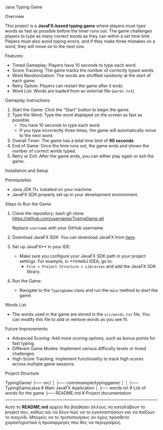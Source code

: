 
Java Typing Game

 Overview

This project is a **JavaFX-based typing game** where players must type words as fast as possible before the timer runs out. The game challenges players to type as many correct words as they can within a set time limit. Players must also avoid typing errors, and if they make three mistakes on a word, they will move on to the next one.

 Features:
- Timed Gameplay: Players have 10 seconds to type each word.
- Score Tracking: The game tracks the number of correctly typed words.
- Word Randomization: The words are shuffled randomly at the start of each game.
- Retry Option: Players can restart the game after it ends.
- Word List: Words are loaded from an external file (`words.txt`).

 Gameplay Instructions

1. Start the Game: Click the "Start" button to begin the game.
2. Type the Word: Type the word displayed on the screen as fast as possible.
   - You have 10 seconds to type each word.
   - If you type incorrectly three times, the game will automatically move to the next word.
3. Overall Timer: The game has a total time limit of **90 seconds**.
4. End of Game: Once the time runs out, the game ends and shows the number of correct words typed.
5. Retry or Exit: After the game ends, you can either play again or exit the game.

Installation and Setup

Prerequisites

- Java JDK 11+ installed on your machine.
- JavaFX SDK properly set up in your development environment.

Steps to Run the Game

1. Clone the repository:
   bash
   git clone https://github.com/username/TypingGame.git
   
   Replace `username` with your GitHub username.

2. Download JavaFX SDK:
   You can download JavaFX from [here](https://openjfx.io/).

3. Set up JavaFX** in your IDE:
   - Make sure you configure your JavaFX SDK path in your project settings. For example, in **IntelliJ IDEA, go to:
     - `File > Project Structure > Libraries` and add the JavaFX SDK library.

4. Run the Game:
   - Navigate to the `TypingGame` class and run the `main` method to start the game.

Words List
- The words used in the game are stored in the `src/words.txt` file. You can modify this file to add or remove words as you see fit.
  
Future Improvements

- Advanced Scoring: Add more scoring options, such as bonus points for fast typing.
- Different Game Modes: Implement various difficulty levels or timed challenges.
- High Score Tracking: Implement functionality to track high scores across multiple game sessions.

Project Structure


TypingGame/
├── src/
│   ├── com/example/typinggame/
│   │   ├── TypingGame.java         # Main JavaFX Application
│   ├── words.txt                   # List of words for the game
├── README.md                       # Project documentation

---

Αυτό το **README.md** αρχείο θα βοηθήσει άλλους να καταλάβουν το project σου, καθώς και να δουν πώς να το εγκαταστήσουν και να παίξουν το παιχνίδι. Μπορείς να το τροποποιήσεις αν έχεις πρόσθετα χαρακτηριστικά ή προσαρμογές που θες να περιγράψεις.

